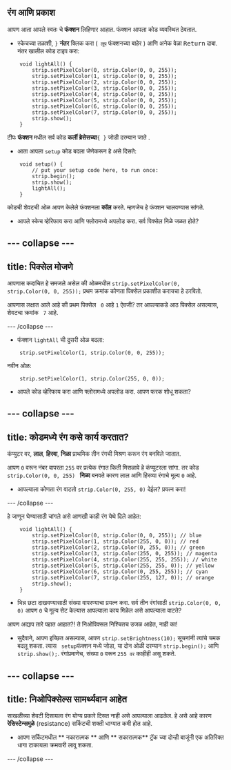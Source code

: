 ## रंग आणि प्रकाश

आपण आता आपले स्वतः चे **फंक्शन** लिहिणार आहात. फंक्शन आपला कोड व्यवस्थित ठेवतात.

+ स्केचच्या तळाशी, `}` **नंतर** क्लिक करा \(` लूप` फंक्शनच्या बाहेर \) आणि अनेक वेळा <kbd>Return</kbd> दाबा. नंतर खालील कोड टाइप करा:

``` 
    void lightAll() {
        strip.setPixelColor(0, strip.Color(0, 0, 255));
        strip.setPixelColor(1, strip.Color(0, 0, 255));
        strip.setPixelColor(2, strip.Color(0, 0, 255));
        strip.setPixelColor(3, strip.Color(0, 0, 255));
        strip.setPixelColor(4, strip.Color(0, 0, 255));
        strip.setPixelColor(5, strip.Color(0, 0, 255));
        strip.setPixelColor(6, strip.Color(0, 0, 255));
        strip.setPixelColor(7, strip.Color(0, 0, 255));
        strip.show();
    }
```

टीपः **फंक्शन** मधील सर्व कोड **कर्ली ब्रेसेसच्या**`{ }` जोडी दरम्यान जाते .

+ आता आपला `setup` कोड बदला जेणेकरून हे असे दिसते:

``` 
    void setup() {
        // put your setup code here, to run once:
        strip.begin();
        strip.show();
        lightAll();
    }
```

कोडची शेवटची ओळ आपण केलेले फंक्शनला **कॉल** करते. म्हणजेच हे फंक्शन चालवण्यास सांगते.

+ आपले स्केच व्हेरिफाय करा आणि फ्लोरामध्ये अपलोड करा. सर्व पिक्सेल निळे जळत होते?

--- collapse ---
---
title: पिक्सेल मोजणे
---

आपणास कदाचित हे समजले असेल की ओळमधील `strip.setPixelColor(0, strip.Color(0, 0, 255));` प्रथम क्रमांक कोणता पिक्सेल प्रकाशीत करायचा हे ठरवितो.

आपणास लक्षात आले आहे की प्रथम पिक्सेल ` 0` आहे ` 1 ` ऐवजी? तर आपल्याकडे आठ पिक्सेल असल्यास, शेवटचा क्रमांक ` 7` आहे.

--- /collapse ---

+ फंक्शन `lightAll` ची दुसरी ओळ बदला:

```
    strip.setPixelColor(1, strip.Color(0, 0, 255));
```

नवीन ओळ:

```
    strip.setPixelColor(1, strip.Color(255, 0, 0));
```

+ आपले कोड व्हेरिफाय करा आणि फ्लोरामध्ये अपलोड करा. आपण फरक शोधू शकता?

--- collapse ---
---
title: कोडमध्ये रंग कसे कार्य करतात?
---

कंप्युटर वर, **लाल**, **हिरवा**, **निळा** प्राथमिक तीन रंगची मिश्रण करून रंग बनविले जातात.

आपण `0` वरून नंबर वापरता `255` वर प्रत्येक रंगात किती मिसळावे हे कंप्युटरला सांगा. तर कोड `strip.Color(0, 0, 255) ` **निळा** बनवते कारण लाल आणि हिरव्या रंगाचे मूल्य `0` आहे.

+ आपल्‍याला कोणता रंग वाटतो `strip.Color(0, 255, 0)` देईल? प्रयत्न करा!

--- /collapse ---

हे जाणून घेण्यासाठी चांगले असे आणखी काही रंग येथे दिले आहेत:

```
    void lightAll() {
        strip.setPixelColor(0, strip.Color(0, 0, 255)); // blue
        strip.setPixelColor(1, strip.Color(255, 0, 0)); // red
        strip.setPixelColor(2, strip.Color(0, 255, 0)); // green
        strip.setPixelColor(3, strip.Color(255, 0, 255)); // magenta
        strip.setPixelColor(4, strip.Color(255, 255, 255)); // white
        strip.setPixelColor(5, strip.Color(255, 255, 0)); // yellow
        strip.setPixelColor(6, strip.Color(0, 255, 255)); // cyan
        strip.setPixelColor(7, strip.Color(255, 127, 0)); // orange
        strip.show();
    }
```

+ भिन्न छटा दाखवण्यासाठी संख्या वापरण्याचा प्रयत्न करा. सर्व तीन रंगांसाठी `strip.Color(0, 0, 0)` आपण `0` चे मूल्य सेट केल्यास आपल्याला काय मिळेल असे आपल्याला वाटते?

आपण अद्याप तारे पहात आहात?! ते निओपिक्सल निश्चितच उजळ आहेत, नाही का!

+ सुदैवाने, आपण इच्छित असल्यास, आपण `strip.setBrightness(10);` सूचनांनी त्यांचे चमक बदलू शकता. त्यास ` setup`फंक्शन मध्ये जोडा, या दोन ओळी दरम्यान ` strip.begin(); ` आणि ` strip.show(); `. रंगांप्रमाणेच, संख्या `0` वरून `255 वर` काहीही असू शकते.

--- collapse ---
---
title: निओपिक्सेल्स सामर्थ्यवान आहेत
---

साखळीच्या शेवटी दिसायला रंग योग्य प्रकारे दिसत नाही असे आपल्याला आढळेल. हे असे आहे कारण **रेसिस्टेन्समुळे** (resistance) सर्किटची शक्ती धाग्यात कमी होत आहे.

+ आपण सर्किटमधील ** नकारात्मक ** आणि ** सकारात्मक** ट्रॅक च्या दोन्ही बाजूंनी एक अतिरिक्त धागा टाकायला क्रमवारी लावू शकता.

--- /collapse ---
